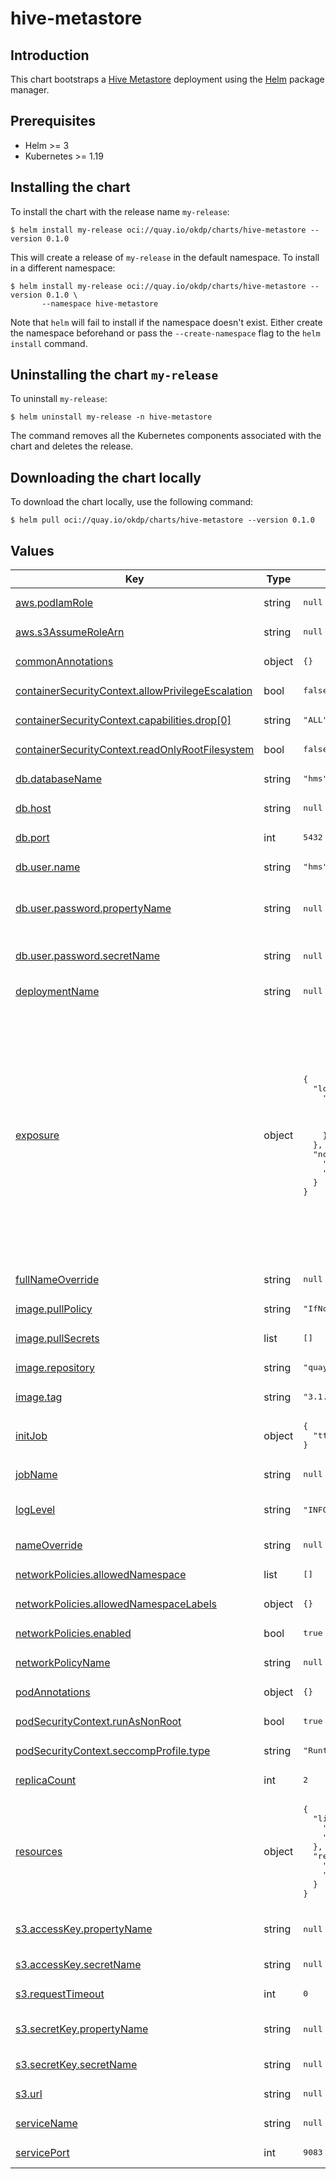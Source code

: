 <!--
    Copyright 2024 okdp.io

    Licensed to the Apache Software Foundation (ASF) under one
    or more contributor license agreements.  See the NOTICE file
    distributed with this work for additional information
    regarding copyright ownership.  The ASF licenses this file
    to you under the Apache License, Version 2.0 (the
    "License"); you may not use this file except in compliance
    with the License.  You may obtain a copy of the License at

      http://www.apache.org/licenses/LICENSE-2.0

    Unless required by applicable law or agreed to in writing,
    software distributed under the License is distributed on an
    "AS IS" BASIS, WITHOUT WARRANTIES OR CONDITIONS OF ANY
    KIND, either express or implied.  See the License for the
    specific language governing permissions and limitations
    under the License.
-->

# hive-metastore

## Introduction

This chart bootstraps a [Hive Metastore](https://cwiki.apache.org/confluence/display/hive/design#Design-Metastore) deployment using the [Helm](https://helm.sh) package manager.

## Prerequisites

- Helm >= 3
- Kubernetes >= 1.19

## Installing the chart

To install the chart with the release name `my-release`:

```shell
$ helm install my-release oci://quay.io/okdp/charts/hive-metastore --version 0.1.0
```

This will create a release of `my-release` in the default namespace. To install in a different namespace:

```shell
$ helm install my-release oci://quay.io/okdp/charts/hive-metastore --version 0.1.0 \
       --namespace hive-metastore
```

Note that `helm` will fail to install if the namespace doesn't exist. Either create the namespace beforehand or pass the `--create-namespace` flag to the `helm install` command.

## Uninstalling the chart  `my-release`

To uninstall `my-release`:

```shell
$ helm uninstall my-release -n hive-metastore
```

The command removes all the Kubernetes components associated with the chart and deletes the release.

## Downloading the chart locally

To download the chart locally, use the following command:

```shell
$ helm pull oci://quay.io/okdp/charts/hive-metastore --version 0.1.0
```

## Values

<table height="100%" >
	<thead>
		<th>Key</th>
		<th>Type</th>
		<th>Default</th>
		<th>Description</th>
	</thead>
	<tbody>
		<tr>
			<td id="aws--podIamRole"><a href="./values.yaml#L37">aws.podIamRole</a></td>
			<td>
string
</td>
			<td><div style="max-width: 300px;">
<pre lang="json">
null
</pre>
</div></td>
			<td>AWS Pod execution IAM role</td>
		</tr>
		<tr>
			<td id="aws--s3AssumeRoleArn"><a href="./values.yaml#L39">aws.s3AssumeRoleArn</a></td>
			<td>
string
</td>
			<td><div style="max-width: 300px;">
<pre lang="json">
null
</pre>
</div></td>
			<td>S3 IAM role ARN for hive-metastore access to S3</td>
		</tr>
		<tr>
			<td id="commonAnnotations"><a href="./values.yaml#L119">commonAnnotations</a></td>
			<td>
object
</td>
			<td><div style="max-width: 300px;">
<pre lang="json">
{}
</pre>
</div></td>
			<td>Annotations to be added to all resources</td>
		</tr>
		<tr>
			<td id="containerSecurityContext--allowPrivilegeEscalation"><a href="./values.yaml#L106">containerSecurityContext.allowPrivilegeEscalation</a></td>
			<td>
bool
</td>
			<td><div style="max-width: 300px;">
<pre lang="json">
false
</pre>
</div></td>
			<td></td>
		</tr>
		<tr>
			<td id="containerSecurityContext--capabilities--drop[0]"><a href="./values.yaml#L110">containerSecurityContext.capabilities.drop[0]</a></td>
			<td>
string
</td>
			<td><div style="max-width: 300px;">
<pre lang="json">
"ALL"
</pre>
</div></td>
			<td></td>
		</tr>
		<tr>
			<td id="containerSecurityContext--readOnlyRootFilesystem"><a href="./values.yaml#L107">containerSecurityContext.readOnlyRootFilesystem</a></td>
			<td>
bool
</td>
			<td><div style="max-width: 300px;">
<pre lang="json">
false
</pre>
</div></td>
			<td></td>
		</tr>
		<tr>
			<td id="db--databaseName"><a href="./values.yaml#L8">db.databaseName</a></td>
			<td>
string
</td>
			<td><div style="max-width: 300px;">
<pre lang="json">
"hms"
</pre>
</div></td>
			<td>Hive metastore database name.</td>
		</tr>
		<tr>
			<td id="db--host"><a href="./values.yaml#L4">db.host</a></td>
			<td>
string
</td>
			<td><div style="max-width: 300px;">
<pre lang="json">
null
</pre>
</div></td>
			<td>Hive metastore database host.</td>
		</tr>
		<tr>
			<td id="db--port"><a href="./values.yaml#L6">db.port</a></td>
			<td>
int
</td>
			<td><div style="max-width: 300px;">
<pre lang="json">
5432
</pre>
</div></td>
			<td>Hive metastore database port.</td>
		</tr>
		<tr>
			<td id="db--user--name"><a href="./values.yaml#L11">db.user.name</a></td>
			<td>
string
</td>
			<td><div style="max-width: 300px;">
<pre lang="json">
"hms"
</pre>
</div></td>
			<td>Hive metastore database user.</td>
		</tr>
		<tr>
			<td id="db--user--password--propertyName"><a href="./values.yaml#L17">db.user.password.propertyName</a></td>
			<td>
string
</td>
			<td><div style="max-width: 300px;">
<pre lang="json">
null
</pre>
</div></td>
			<td>Hive metastore database existing kubernetes secret key containing the password.</td>
		</tr>
		<tr>
			<td id="db--user--password--secretName"><a href="./values.yaml#L15">db.user.password.secretName</a></td>
			<td>
string
</td>
			<td><div style="max-width: 300px;">
<pre lang="json">
null
</pre>
</div></td>
			<td>Hive metastore database existing kubernetes secret name.</td>
		</tr>
		<tr>
			<td id="deploymentName"><a href="./values.yaml#L129">deploymentName</a></td>
			<td>
string
</td>
			<td><div style="max-width: 300px;">
<pre lang="json">
null
</pre>
</div></td>
			<td>Will default to {{ include "metastore.fullname" . }}</td>
		</tr>
		<tr>
			<td id="exposure"><a href="./values.yaml#L78">exposure</a></td>
			<td>
object
</td>
			<td><div style="max-width: 300px;">
<pre lang="json">
{
  "loadbalancer": {
    "metallb": {
      "enabled": "no",
      "externalIp": null,
      "ipSharingKey": null
    }
  },
  "nodePort": {
    "enabled": "no",
    "value": null
  }
}
</pre>
</div></td>
			<td>Allow the metastore to be reachable from outside of the cluster

⚠️ As the metastore does not provide authentication/authorization mechanism, everybody will be able
  to access and modify all metastore data.
  So use this feature only
  - Temporary, for test and debugging
  - If access to your cluster is strictly controlled by some firewall, which will limit access to the
    exposed address and port.
</td>
		</tr>
		<tr>
			<td id="fullNameOverride"><a href="./values.yaml#L127">fullNameOverride</a></td>
			<td>
string
</td>
			<td><div style="max-width: 300px;">
<pre lang="json">
null
</pre>
</div></td>
			<td>Allow overriding base name of all resources</td>
		</tr>
		<tr>
			<td id="image--pullPolicy"><a href="./values.yaml#L98">image.pullPolicy</a></td>
			<td>
string
</td>
			<td><div style="max-width: 300px;">
<pre lang="json">
"IfNotPresent"
</pre>
</div></td>
			<td>Image pull policy.</td>
		</tr>
		<tr>
			<td id="image--pullSecrets"><a href="./values.yaml#L92">image.pullSecrets</a></td>
			<td>
list
</td>
			<td><div style="max-width: 300px;">
<pre lang="json">
[]
</pre>
</div></td>
			<td>Image pullSecrets for private registries.</td>
		</tr>
		<tr>
			<td id="image--repository"><a href="./values.yaml#L94">image.repository</a></td>
			<td>
string
</td>
			<td><div style="max-width: 300px;">
<pre lang="json">
"quay.io/kubotal/hive-metastore"
</pre>
</div></td>
			<td>Docker image registry.</td>
		</tr>
		<tr>
			<td id="image--tag"><a href="./values.yaml#L96">image.tag</a></td>
			<td>
string
</td>
			<td><div style="max-width: 300px;">
<pre lang="json">
"3.1.3"
</pre>
</div></td>
			<td>Image tag.</td>
		</tr>
		<tr>
			<td id="initJob"><a href="./values.yaml#L65">initJob</a></td>
			<td>
object
</td>
			<td><div style="max-width: 300px;">
<pre lang="json">
{
  "ttlSecondsAfterFinished": 60
}
</pre>
</div></td>
			<td>Hive metastore database initialization job</td>
		</tr>
		<tr>
			<td id="jobName"><a href="./values.yaml#L131">jobName</a></td>
			<td>
string
</td>
			<td><div style="max-width: 300px;">
<pre lang="json">
null
</pre>
</div></td>
			<td>Will default to {{ include "metastore.fullname" . }}</td>
		</tr>
		<tr>
			<td id="logLevel"><a href="./values.yaml#L62">logLevel</a></td>
			<td>
string
</td>
			<td><div style="max-width: 300px;">
<pre lang="json">
"INFO"
</pre>
</div></td>
			<td>Log4j2 log level. One of `` `debug`, `info`, `warn`, `error`, `fatal`, `trace`</td>
		</tr>
		<tr>
			<td id="nameOverride"><a href="./values.yaml#L125">nameOverride</a></td>
			<td>
string
</td>
			<td><div style="max-width: 300px;">
<pre lang="json">
null
</pre>
</div></td>
			<td>Allow chart name overriding</td>
		</tr>
		<tr>
			<td id="networkPolicies--allowedNamespace"><a href="./values.yaml#L47">networkPolicies.allowedNamespace</a></td>
			<td>
list
</td>
			<td><div style="max-width: 300px;">
<pre lang="json">
[]
</pre>
</div></td>
			<td></td>
		</tr>
		<tr>
			<td id="networkPolicies--allowedNamespaceLabels"><a href="./values.yaml#L46">networkPolicies.allowedNamespaceLabels</a></td>
			<td>
object
</td>
			<td><div style="max-width: 300px;">
<pre lang="json">
{}
</pre>
</div></td>
			<td></td>
		</tr>
		<tr>
			<td id="networkPolicies--enabled"><a href="./values.yaml#L45">networkPolicies.enabled</a></td>
			<td>
bool
</td>
			<td><div style="max-width: 300px;">
<pre lang="json">
true
</pre>
</div></td>
			<td></td>
		</tr>
		<tr>
			<td id="networkPolicyName"><a href="./values.yaml#L135">networkPolicyName</a></td>
			<td>
string
</td>
			<td><div style="max-width: 300px;">
<pre lang="json">
null
</pre>
</div></td>
			<td>Will default to {{ include "metastore.fullname" . }}</td>
		</tr>
		<tr>
			<td id="podAnnotations"><a href="./values.yaml#L116">podAnnotations</a></td>
			<td>
object
</td>
			<td><div style="max-width: 300px;">
<pre lang="json">
{}
</pre>
</div></td>
			<td>Annotations to be added to the pod</td>
		</tr>
		<tr>
			<td id="podSecurityContext--runAsNonRoot"><a href="./values.yaml#L101">podSecurityContext.runAsNonRoot</a></td>
			<td>
bool
</td>
			<td><div style="max-width: 300px;">
<pre lang="json">
true
</pre>
</div></td>
			<td></td>
		</tr>
		<tr>
			<td id="podSecurityContext--seccompProfile--type"><a href="./values.yaml#L103">podSecurityContext.seccompProfile.type</a></td>
			<td>
string
</td>
			<td><div style="max-width: 300px;">
<pre lang="json">
"RuntimeDefault"
</pre>
</div></td>
			<td></td>
		</tr>
		<tr>
			<td id="replicaCount"><a href="./values.yaml#L50">replicaCount</a></td>
			<td>
int
</td>
			<td><div style="max-width: 300px;">
<pre lang="json">
2
</pre>
</div></td>
			<td>Desired number of hive-metastore pods to run.</td>
		</tr>
		<tr>
			<td id="resources"><a href="./values.yaml#L53">resources</a></td>
			<td>
object
</td>
			<td><div style="max-width: 300px;">
<pre lang="json">
{
  "limits": {
    "cpu": "500m",
    "memory": "1024Mi"
  },
  "requests": {
    "cpu": "100m",
    "memory": "512Mi"
  }
}
</pre>
</div></td>
			<td>Resource requests and limits for the hive-metastore pod.</td>
		</tr>
		<tr>
			<td id="s3--accessKey--propertyName"><a href="./values.yaml#L27">s3.accessKey.propertyName</a></td>
			<td>
string
</td>
			<td><div style="max-width: 300px;">
<pre lang="json">
null
</pre>
</div></td>
			<td>S3 access key kubernetes secret key containing the accessKey</td>
		</tr>
		<tr>
			<td id="s3--accessKey--secretName"><a href="./values.yaml#L25">s3.accessKey.secretName</a></td>
			<td>
string
</td>
			<td><div style="max-width: 300px;">
<pre lang="json">
null
</pre>
</div></td>
			<td>S3 access key existing kubernetes secret name</td>
		</tr>
		<tr>
			<td id="s3--requestTimeout"><a href="./values.yaml#L33">s3.requestTimeout</a></td>
			<td>
int
</td>
			<td><div style="max-width: 300px;">
<pre lang="json">
0
</pre>
</div></td>
			<td></td>
		</tr>
		<tr>
			<td id="s3--secretKey--propertyName"><a href="./values.yaml#L32">s3.secretKey.propertyName</a></td>
			<td>
string
</td>
			<td><div style="max-width: 300px;">
<pre lang="json">
null
</pre>
</div></td>
			<td>S3 secret key kubernetes secret key containing the secretName</td>
		</tr>
		<tr>
			<td id="s3--secretKey--secretName"><a href="./values.yaml#L30">s3.secretKey.secretName</a></td>
			<td>
string
</td>
			<td><div style="max-width: 300px;">
<pre lang="json">
null
</pre>
</div></td>
			<td>S3 secret key existing kubernetes secret name</td>
		</tr>
		<tr>
			<td id="s3--url"><a href="./values.yaml#L22">s3.url</a></td>
			<td>
string
</td>
			<td><div style="max-width: 300px;">
<pre lang="json">
null
</pre>
</div></td>
			<td>S3 endpoint</td>
		</tr>
		<tr>
			<td id="serviceName"><a href="./values.yaml#L133">serviceName</a></td>
			<td>
string
</td>
			<td><div style="max-width: 300px;">
<pre lang="json">
null
</pre>
</div></td>
			<td>Will default to {{ include "metastore.fullname" . }}</td>
		</tr>
		<tr>
			<td id="servicePort"><a href="./values.yaml#L113">servicePort</a></td>
			<td>
int
</td>
			<td><div style="max-width: 300px;">
<pre lang="json">
9083
</pre>
</div></td>
			<td>Hive metastore service port</td>
		</tr>
	</tbody>
</table>

## Source Code

* <https://github.com/kubotal/hive-metastore>
